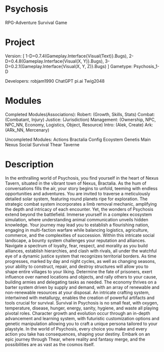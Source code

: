 # Psychosis

RPG-Adventure Survival Game


# Project

Version:
[
1-D=0.7.4(Gameplay.Interface{Visual(Text)}.Bugs),
2-D=0.4.8(Gameplay.Interface{Visual(X, Y)}.Bugs),
3-D=0.2.1(Gameplay.Interface{Visual(X, Y, Z)}.Bugs)
]
Gametype: 
	Psychosis_1-D

Developers:
	robjam1990
	ChatGPT
	pi.ai
	Twig2048

# Modules

Completed Modules(Associations):
	Robert: (Growth, Skills, Stats)
	Combat: (Combatant, Injury)
	Justice: (Jurisdiction)
	Management: (Ownership, NPC, NPC_NN, Economy, Logistics, Object, Resource)
	Intro: (Alek, Create)
	Ark: (ARk_NN, Mercenary)

Uncompleted Modules:
	Actions
	Bractalia
	Config
	Ecoystem
	Genetis
	Main
	Nexus
	Social
	Survival
	Thear
	Taverne

 # Description

In the enthralling world of Psychosis, you find yourself in the heart of Nexus Tavern, situated in the vibrant town of Nexus, Bractalia. As the hum of conversations fills the air, your story begins to unfold, teeming with endless opportunities and adventures.
You are invited to traverse a meticulously detailed solar system, featuring round planets ripe for exploration. The strategic combat system incorporates a limb removal mechanic, amplifying the depth and intricacy of each encounter.
Yet, the wonders of Psychosis extend beyond the battlefield. Immerse yourself in a complex ecosystem simulation, where understanding animal communication unveils hidden knowledge. Your journey may lead you to establish a flourishing nation, engaging in multi-faction warfare while balancing logistics, agriculture, commerce, and the complexities of succession.
Within this intricate social landscape, a bounty system challenges your reputation and alliances. Navigate a spectrum of loyalty, fear, respect, and morality as you build alliances, establish hierarchies, and clash with rivals, all under the watchful eye of a dynamic justice system that recognizes territorial borders.
As time progresses, marked by day and night cycles, as well as changing seasons, your ability to construct, repair, and destroy structures will allow you to shape entire villages to your liking. Determine the fate of prisoners, exert influence over named locations and objects, and rally others to your cause, building armies and delegating tasks as needed.
The economy thrives on a barter system driven by supply and demand, with an array of renewable and non-renewable resources at your disposal. An intricate crafting system, intertwined with metallurgy, enables the creation of powerful artifacts and tools crucial for survival.
Survival in Psychosis is no small feat, with oxygen, temperature, disease, hunger, energy, sanity, hygiene, and waste all playing pivotal roles. Character growth and evolution occur through an in-depth advancement and learning system, with futuristic customization options and genetic manipulation allowing you to craft a unique persona tailored to your playstyle.
In the world of Psychosis, every choice you make and every action you take has consequences, shaping your destiny. Embark on an epic journey through Thear, where reality and fantasy merge, and the possibilities are as vast as the cosmos itself.





